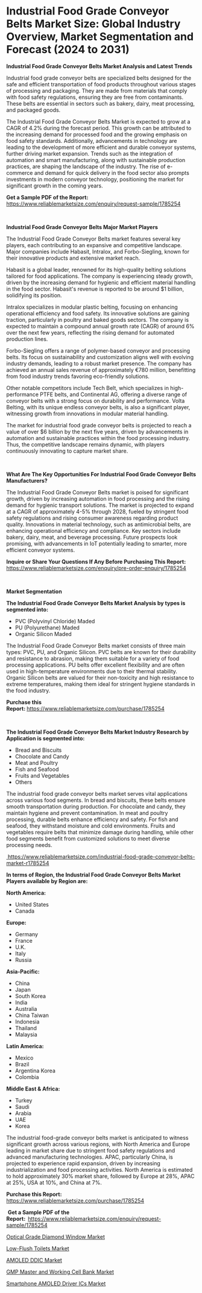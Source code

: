 <p><h1>Industrial Food Grade Conveyor Belts Market Size: Global Industry Overview, Market Segmentation and Forecast (2024 to 2031)</h1></p><p><strong>Industrial Food Grade Conveyor Belts Market Analysis and Latest Trends</strong></p>
<p><p>Industrial food grade conveyor belts are specialized belts designed for the safe and efficient transportation of food products throughout various stages of processing and packaging. They are made from materials that comply with food safety regulations, ensuring they are free from contaminants. These belts are essential in sectors such as bakery, dairy, meat processing, and packaged goods. </p><p>The Industrial Food Grade Conveyor Belts Market is expected to grow at a CAGR of 4.2% during the forecast period. This growth can be attributed to the increasing demand for processed food and the growing emphasis on food safety standards. Additionally, advancements in technology are leading to the development of more efficient and durable conveyor systems, further driving market expansion. Trends such as the integration of automation and smart manufacturing, along with sustainable production practices, are shaping the landscape of the industry. The rise of e-commerce and demand for quick delivery in the food sector also prompts investments in modern conveyor technology, positioning the market for significant growth in the coming years.</p></p>
<p><strong>Get a Sample PDF of the Report:&nbsp;</strong> <a href="https://www.reliablemarketsize.com/enquiry/request-sample/1785254?utm_campaign=1175&utm_medium=2&utm_source=Github&utm_content=ia&utm_term=13102024&utm_id=industrial-food-grade-conveyor-belts">https://www.reliablemarketsize.com/enquiry/request-sample/1785254</a></p>
<p>&nbsp;</p>
<p><strong>Industrial Food Grade Conveyor Belts Major Market Players</strong></p>
<p><p>The Industrial Food Grade Conveyor Belts market features several key players, each contributing to an expansive and competitive landscape. Major companies include Habasit, Intralox, and Forbo-Siegling, known for their innovative products and extensive market reach.</p><p>Habasit is a global leader, renowned for its high-quality belting solutions tailored for food applications. The company is experiencing steady growth, driven by the increasing demand for hygienic and efficient material handling in the food sector. Habasit's revenue is reported to be around $1 billion, solidifying its position.</p><p>Intralox specializes in modular plastic belting, focusing on enhancing operational efficiency and food safety. Its innovative solutions are gaining traction, particularly in poultry and baked goods sectors. The company is expected to maintain a compound annual growth rate (CAGR) of around 6% over the next few years, reflecting the rising demand for automated production lines.</p><p>Forbo-Siegling offers a range of polymer-based conveyor and processing belts. Its focus on sustainability and customization aligns well with evolving industry demands, leading to a robust market presence. The company has achieved an annual sales revenue of approximately €780 million, benefitting from food industry trends favoring eco-friendly solutions.</p><p>Other notable competitors include Tech Belt, which specializes in high-performance PTFE belts, and Continental AG, offering a diverse range of conveyor belts with a strong focus on durability and performance. Volta Belting, with its unique endless conveyor belts, is also a significant player, witnessing growth from innovations in modular material handling.</p><p>The market for industrial food grade conveyor belts is projected to reach a value of over $6 billion by the next five years, driven by advancements in automation and sustainable practices within the food processing industry. Thus, the competitive landscape remains dynamic, with players continuously innovating to capture market share.</p></p>
<p>&nbsp;</p>
<p><strong>What Are The Key Opportunities For Industrial Food Grade Conveyor Belts Manufacturers?</strong></p>
<p><p>The Industrial Food Grade Conveyor Belts market is poised for significant growth, driven by increasing automation in food processing and the rising demand for hygienic transport solutions. The market is projected to expand at a CAGR of approximately 4-5% through 2028, fueled by stringent food safety regulations and rising consumer awareness regarding product quality. Innovations in material technology, such as antimicrobial belts, are enhancing operational efficiency and compliance. Key sectors include bakery, dairy, meat, and beverage processing. Future prospects look promising, with advancements in IoT potentially leading to smarter, more efficient conveyor systems.</p></p>
<p><strong>Inquire or Share Your Questions If Any Before Purchasing This Report:</strong> <a href="https://www.reliablemarketsize.com/enquiry/pre-order-enquiry/1785254?utm_campaign=1175&utm_medium=2&utm_source=Github&utm_content=ia&utm_term=13102024&utm_id=industrial-food-grade-conveyor-belts">https://www.reliablemarketsize.com/enquiry/pre-order-enquiry/1785254</a></p>
<p>&nbsp;</p>
<p><strong>Market Segmentation</strong></p>
<p><strong>The Industrial Food Grade Conveyor Belts Market Analysis by types is segmented into:</strong></p>
<p><ul><li>PVC (Polyvinyl Chloride) Maded</li><li>PU (Polyurethane) Maded</li><li>Organic Silicon Maded</li></ul></p>
<p><p>The Industrial Food Grade Conveyor Belts market consists of three main types: PVC, PU, and Organic Silicon. PVC belts are known for their durability and resistance to abrasion, making them suitable for a variety of food processing applications. PU belts offer excellent flexibility and are often used in high-temperature environments due to their thermal stability. Organic Silicon belts are valued for their non-toxicity and high resistance to extreme temperatures, making them ideal for stringent hygiene standards in the food industry.</p></p>
<p><strong>Purchase this Report:&nbsp;</strong><a href="https://www.reliablemarketsize.com/purchase/1785254?utm_campaign=1175&utm_medium=2&utm_source=Github&utm_content=ia&utm_term=13102024&utm_id=industrial-food-grade-conveyor-belts">https://www.reliablemarketsize.com/purchase/1785254</a></p>
<p>&nbsp;</p>
<p><strong>The Industrial Food Grade Conveyor Belts Market Industry Research by Application is segmented into:</strong></p>
<p><ul><li>Bread and Biscuits</li><li>Chocolate and Candy</li><li>Meat and Poultry</li><li>Fish and Seafood</li><li>Fruits and Vegetables</li><li>Others</li></ul></p>
<p><p>The industrial food grade conveyor belts market serves vital applications across various food segments. In bread and biscuits, these belts ensure smooth transportation during production. For chocolate and candy, they maintain hygiene and prevent contamination. In meat and poultry processing, durable belts enhance efficiency and safety. For fish and seafood, they withstand moisture and cold environments. Fruits and vegetables require belts that minimize damage during handling, while other food segments benefit from customized solutions to meet diverse processing needs.</p></p>
<p><a href="https://www.reliablemarketsize.com/industrial-food-grade-conveyor-belts-market-r1785254?utm_campaign=1175&utm_medium=2&utm_source=Github&utm_content=ia&utm_term=13102024&utm_id=industrial-food-grade-conveyor-belts">&nbsp;https://www.reliablemarketsize.com/industrial-food-grade-conveyor-belts-market-r1785254</a></p>
<p><strong>In terms of Region, the Industrial Food Grade Conveyor Belts Market Players available by Region are:</strong></p>
<p>
    <p> <strong> North America: </strong>
        <ul>
            <li>United States</li>
            <li>Canada</li>
        </ul>
        </p> 
    <p> <strong> Europe: </strong>
        <ul>
            <li>Germany</li>
            <li>France</li>
            <li>U.K.</li>
            <li>Italy</li>
            <li>Russia</li>
        </ul>
        </p> 
    <p> <strong> Asia-Pacific: </strong>
        <ul>
            <li>China</li>
            <li>Japan</li>
            <li>South Korea</li>
            <li>India</li>
            <li>Australia</li>
            <li>China Taiwan</li>
            <li>Indonesia</li>
            <li>Thailand</li>
            <li>Malaysia</li>
        </ul>
        </p> 
    <p> <strong> Latin America: </strong>
        <ul>
            <li>Mexico</li>
            <li>Brazil</li>
            <li>Argentina Korea</li>
            <li>Colombia</li>
        </ul>
        </p> 
    <p> <strong> Middle East & Africa: </strong>
        <ul>
            <li>Turkey</li>
            <li>Saudi</li>
            <li>Arabia</li>
            <li>UAE</li>
            <li>Korea</li>
        </ul>
    </p>
    </p>
<p><p>The industrial food-grade conveyor belts market is anticipated to witness significant growth across various regions, with North America and Europe leading in market share due to stringent food safety regulations and advanced manufacturing technologies. APAC, particularly China, is projected to experience rapid expansion, driven by increasing industrialization and food processing activities. North America is estimated to hold approximately 30% market share, followed by Europe at 28%, APAC at 25%, USA at 10%, and China at 7%.</p></p>
<p><strong>Purchase this Report: </strong><a href="https://www.reliablemarketsize.com/purchase/1785254?utm_campaign=1175&utm_medium=2&utm_source=Github&utm_content=ia&utm_term=13102024&utm_id=industrial-food-grade-conveyor-belts">https://www.reliablemarketsize.com/purchase/1785254</a></p>
<p>&nbsp;<strong>Get a Sample PDF of the Report:&nbsp;&nbsp;</strong><a href="https://www.reliablemarketsize.com/enquiry/request-sample/1785254?utm_campaign=1175&utm_medium=2&utm_source=Github&utm_content=ia&utm_term=13102024&utm_id=industrial-food-grade-conveyor-belts">https://www.reliablemarketsize.com/enquiry/request-sample/1785254</a></p>
<p><strong></strong></p>
<p><p><a href="https://www.linkedin.com/pulse/optical-grade-diamond-window-market-size-share-trends-analysis-rw8kf?utm_campaign=1175&utm_medium=2&utm_source=Github&utm_content=ia&utm_term=13102024&utm_id=industrial-food-grade-conveyor-belts">Optical Grade Diamond Window Market</a></p><p><a href="https://www.linkedin.com/pulse/global-low-flush-toilets-market-sector2024-2031-metrics-ogcic?utm_campaign=1175&utm_medium=2&utm_source=Github&utm_content=ia&utm_term=13102024&utm_id=industrial-food-grade-conveyor-belts">Low-Flush Toilets Market</a></p><p><a href="https://github.com/GroverBarry/Market-Research-Report-List-7/blob/main/amoled-ddic-market.md?utm_campaign=1175&utm_medium=2&utm_source=Github&utm_content=ia&utm_term=13102024&utm_id=industrial-food-grade-conveyor-belts">AMOLED DDIC Market</a></p><p><a href="https://www.linkedin.com/pulse/gmp-master-working-cell-bank-market-innovations-trends-comprehensive-rhtof?utm_campaign=1175&utm_medium=2&utm_source=Github&utm_content=ia&utm_term=13102024&utm_id=industrial-food-grade-conveyor-belts">GMP Master and Working Cell Bank Market</a></p><p><a href="https://github.com/barclayn89nmc/Market-Research-Report-List-1/blob/main/smartphone-amoled-driver-ics-market.md?utm_campaign=1175&utm_medium=2&utm_source=Github&utm_content=ia&utm_term=13102024&utm_id=industrial-food-grade-conveyor-belts">Smartphone AMOLED Driver ICs Market</a></p></p>